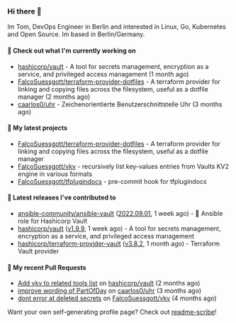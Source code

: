### Hi there 👋

Im Tom, DevOps Engineer in Berlin and interested in Linux, Go, Kubernetes and Open Source.
Im based in Berlin/Germany.

#### 👷 Check out what I'm currently working on

- [hashicorp/vault](https://github.com/hashicorp/vault) - A tool for secrets management, encryption as a service, and privileged access management (1 month ago)
- [FalcoSuessgott/terraform-provider-dotfiles](https://github.com/FalcoSuessgott/terraform-provider-dotfiles) - A terraform provider for linking and copying files across the filesystem, useful as a dotfile manager (2 months ago)
- [caarlos0/uhr](https://github.com/caarlos0/uhr) - Zeichenorientierte Benutzerschnittstelle Uhr (3 months ago)

#### 🌱 My latest projects

- [FalcoSuessgott/terraform-provider-dotfiles](https://github.com/FalcoSuessgott/terraform-provider-dotfiles) - A terraform provider for linking and copying files across the filesystem, useful as a dotfile manager
- [FalcoSuessgott/vkv](https://github.com/FalcoSuessgott/vkv) - recursively list key-values entries from Vaults KV2 engine in various formats
- [FalcoSuessgott/tfplugindocs](https://github.com/FalcoSuessgott/tfplugindocs) - pre-commit hook for tfplugindocs

#### 🔭 Latest releases I've contributed to

- [ansible-community/ansible-vault](https://github.com/ansible-community/ansible-vault) ([2022.09.01](https://github.com/ansible-community/ansible-vault/releases/tag/2022.09.01), 1 week ago) - :key: Ansible role for Hashicorp Vault
- [hashicorp/vault](https://github.com/hashicorp/vault) ([v1.9.9](https://github.com/hashicorp/vault/releases/tag/v1.9.9), 1 week ago) - A tool for secrets management, encryption as a service, and privileged access management
- [hashicorp/terraform-provider-vault](https://github.com/hashicorp/terraform-provider-vault) ([v3.8.2](https://github.com/hashicorp/terraform-provider-vault/releases/tag/v3.8.2), 1 month ago) - Terraform Vault provider

#### 🔨 My recent Pull Requests

- [Add vkv to related tools list](https://github.com/hashicorp/vault/pull/16285) on [hashicorp/vault](https://github.com/hashicorp/vault) (2 months ago)
- [improve wording of PartOfDay](https://github.com/caarlos0/uhr/pull/1) on [caarlos0/uhr](https://github.com/caarlos0/uhr) (3 months ago)
- [dont error at deleted secrets](https://github.com/FalcoSuessgott/vkv/pull/63) on [FalcoSuessgott/vkv](https://github.com/FalcoSuessgott/vkv) (4 months ago)

Want your own self-generating profile page? Check out [readme-scribe](https://github.com/muesli/readme-scribe)!
